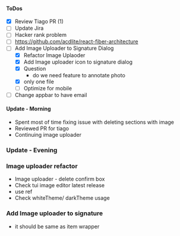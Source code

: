 #### ToDos
- [x] Review Tiago PR (1)
- [ ] Update Jira
- [ ] Hacker rank problem
- [ ] https://github.com/acdlite/react-fiber-architecture
- [ ] Add Image Uploader to Signature Dialog
  - [x] Refactor Image Uplaoder
  - [x] Add Image uploader icon to signature dialog
  - [x] Question 
    - do we need feature to annotate photo
  - [x] only one file
  - [ ] Optimize for mobile
- [ ] Change appbar to have email

#### Update - Morning
- Spent most of time fixing issue with deleting sections with image
- Reviewed PR for tiago
- Continuing image uploader


### Update - Evening


### Image uploader refactor
  - Image uploader - delete confirm box
  - Check tui image editor latest release
  - use ref
  - Check whiteTheme/ darkTheme usage

### Add Image uploader to signature
  - it should be same as item wrapper